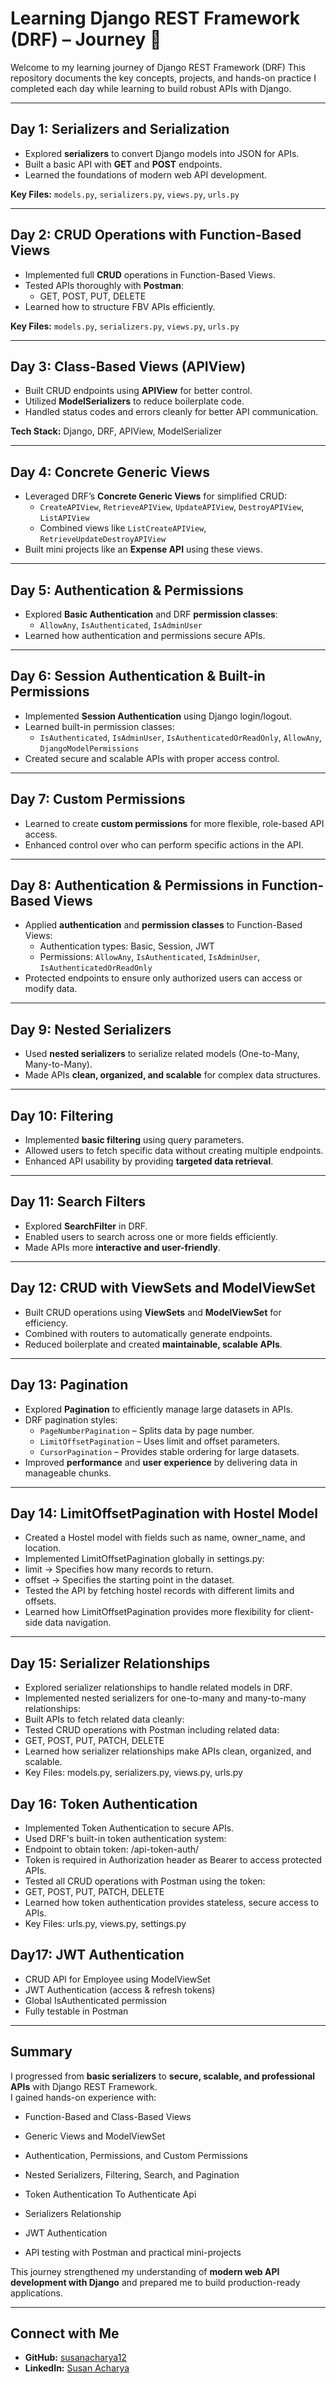 # Learning Django REST Framework (DRF) – Journey 🚀 

Welcome to my  learning journey of Django REST Framework (DRF) 
This repository documents the key concepts, projects, and hands-on practice I completed each day while learning to build robust APIs with Django.

---

## Day 1: Serializers and Serialization
- Explored **serializers** to convert Django models into JSON for APIs.
- Built a basic API with **GET** and **POST** endpoints.
- Learned the foundations of modern web API development.

**Key Files:** `models.py`, `serializers.py`, `views.py`, `urls.py`  

---

## Day 2: CRUD Operations with Function-Based Views
- Implemented full **CRUD** operations in Function-Based Views.
- Tested APIs thoroughly with **Postman**:
  - GET, POST, PUT, DELETE
- Learned how to structure FBV APIs efficiently.

**Key Files:** `models.py`, `serializers.py`, `views.py`, `urls.py`  

---

## Day 3: Class-Based Views (APIView)
- Built CRUD endpoints using **APIView** for better control.
- Utilized **ModelSerializers** to reduce boilerplate code.
- Handled status codes and errors cleanly for better API communication.

**Tech Stack:** Django, DRF, APIView, ModelSerializer  

---

## Day 4: Concrete Generic Views
- Leveraged DRF’s **Concrete Generic Views** for simplified CRUD:
  - `CreateAPIView`, `RetrieveAPIView`, `UpdateAPIView`, `DestroyAPIView`, `ListAPIView`
  - Combined views like `ListCreateAPIView`, `RetrieveUpdateDestroyAPIView`
- Built mini projects like an **Expense API** using these views.

---

## Day 5: Authentication & Permissions
- Explored **Basic Authentication** and DRF **permission classes**:
  - `AllowAny`, `IsAuthenticated`, `IsAdminUser`
- Learned how authentication and permissions secure APIs.

---

## Day 6: Session Authentication & Built-in Permissions
- Implemented **Session Authentication** using Django login/logout.
- Learned built-in permission classes:
  - `IsAuthenticated`, `IsAdminUser`, `IsAuthenticatedOrReadOnly`, `AllowAny`, `DjangoModelPermissions`
- Created secure and scalable APIs with proper access control.

---

## Day 7: Custom Permissions
- Learned to create **custom permissions** for more flexible, role-based API access.
- Enhanced control over who can perform specific actions in the API.

---

## Day 8: Authentication & Permissions in Function-Based Views
- Applied **authentication** and **permission classes** to Function-Based Views:
  - Authentication types: Basic, Session, JWT
  - Permissions: `AllowAny`, `IsAuthenticated`, `IsAdminUser`, `IsAuthenticatedOrReadOnly`
- Protected endpoints to ensure only authorized users can access or modify data.

---

## Day 9: Nested Serializers
- Used **nested serializers** to serialize related models (One-to-Many, Many-to-Many).
- Made APIs **clean, organized, and scalable** for complex data structures.

---

## Day 10: Filtering
- Implemented **basic filtering** using query parameters.
- Allowed users to fetch specific data without creating multiple endpoints.
- Enhanced API usability by providing **targeted data retrieval**.

---

## Day 11: Search Filters
- Explored **SearchFilter** in DRF.
- Enabled users to search across one or more fields efficiently.
- Made APIs more **interactive and user-friendly**.

---

## Day 12: CRUD with ViewSets and ModelViewSet
- Built CRUD operations using **ViewSets** and **ModelViewSet** for efficiency.
- Combined with routers to automatically generate endpoints.
- Reduced boilerplate and created **maintainable, scalable APIs**.

---

## Day 13: Pagination
- Explored **Pagination** to efficiently manage large datasets in APIs.
- DRF pagination styles:
  - `PageNumberPagination` – Splits data by page number.
  - `LimitOffsetPagination` – Uses limit and offset parameters.
  - `CursorPagination` – Provides stable ordering for large datasets.
- Improved **performance** and **user experience** by delivering data in manageable chunks.

---


## Day 14: LimitOffsetPagination with Hostel Model
- Created a Hostel model with fields such as name, owner_name, and location.
- Implemented LimitOffsetPagination globally in settings.py:
- limit → Specifies how many records to return.
- offset → Specifies the starting point in the dataset.
- Tested the API by fetching hostel records with different limits and offsets.
- Learned how LimitOffsetPagination provides more flexibility for client-side data navigation.
---

## Day 15: Serializer Relationships
- Explored serializer relationships to handle related models in DRF.
- Implemented nested serializers for one-to-many and many-to-many relationships:
- Built APIs to fetch related data cleanly:
- Tested CRUD operations with Postman including related data:
- GET, POST, PUT, PATCH, DELETE
- Learned how serializer relationships make APIs clean, organized, and scalable.
- Key Files: models.py, serializers.py, views.py, urls.py

## Day 16: Token Authentication
- Implemented Token Authentication to secure APIs.
- Used DRF's built-in token authentication system:
- Endpoint to obtain token: /api-token-auth/
- Token is required in Authorization header as Bearer <token> to access protected APIs.
- Tested all CRUD operations with Postman using the token:
- GET, POST, PUT, PATCH, DELETE
- Learned how token authentication provides stateless, secure access to APIs.
- Key Files: urls.py, views.py, settings.py


## Day17: JWT Authentication
- CRUD API for Employee using ModelViewSet
- JWT Authentication (access & refresh tokens)
- Global IsAuthenticated permission
- Fully testable in Postman

---

## Summary
 I progressed from **basic serializers** to **secure, scalable, and professional APIs** with Django REST Framework.  
I gained hands-on experience with:

- Function-Based and Class-Based Views
- Generic Views and ModelViewSet
- Authentication, Permissions, and Custom Permissions
- Nested Serializers, Filtering, Search, and Pagination
- Token Authentication To Authenticate Api
- Serializers Relationship
- JWT Authentication

- API testing with Postman and practical mini-projects  

This journey strengthened my understanding of **modern web API development with Django** and prepared me to build production-ready applications.

---

## Connect with Me
- **GitHub:** [susanacharya12](https://github.com/susanacharya12)  
- **LinkedIn:** [Susan Acharya](https://www.linkedin.com/in/susan-acharya1618/)
